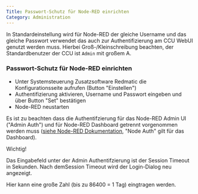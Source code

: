 ```yaml
---
Title: Passwort-Schutz für Node-RED einrichten
Category: Administration
---
```


In Standardeinstellung wird für Node-RED der gleiche Username und das gleiche Passwort verwendet das auch zur Authentifizierung am CCU WebUI genutzt werden muss. Hierbei Groß-/Kleinschreibung beachten, der Standardbenutzer der CCU ist `Admin` mit großem A.

### Passwort-Schutz für Node-RED einrichten

* Unter Systemsteuerung Zusatzsoftware Redmatic die Konfigurationsseite aufrufen (Button "Einstellen")
* Authentifizierung aktivieren, Username und Passwort eingeben und über Button "Set" bestätigen
* Node-RED neustarten

Es ist zu beachten dass die Authentifzierung für das Node-RED Admin UI ("Admin Auth") und für Node-RED Dashboard getrennt vorgenommen werden muss ([siehe Node-RED Dokumentation](https://nodered.org/docs/security#http-node-security), "Node Auth" gilt für das Dashboard).

Wichtig! 

Das Eingabefeld unter der Admin Authentifzierung ist der Session Timeout in Sekunden. Nach demSession Timeout wird der Login-Dialog neu angezeigt.

Hier kann eine große Zahl (bis zu 86400 = 1 Tag) eingtragen werden. 
